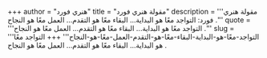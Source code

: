 +++
author = "هنري فورد"
title = "مقولة هنري فورد"
description = '''مقولة هنري فورد: التواجد معًا هو البداية... البقاء معًا هو التقدم... العمل معًا هو النجاح .'''
quote = '''التواجد معًا هو البداية... البقاء معًا هو التقدم... العمل معًا هو النجاح .'''
slug = '''التواجد-معًا-هو-البداية-البقاء-معًا-هو-التقدم-العمل-معًا-هو-النجاح'''
+++
التواجد معًا هو البداية... البقاء معًا هو التقدم... العمل معًا هو النجاح .
